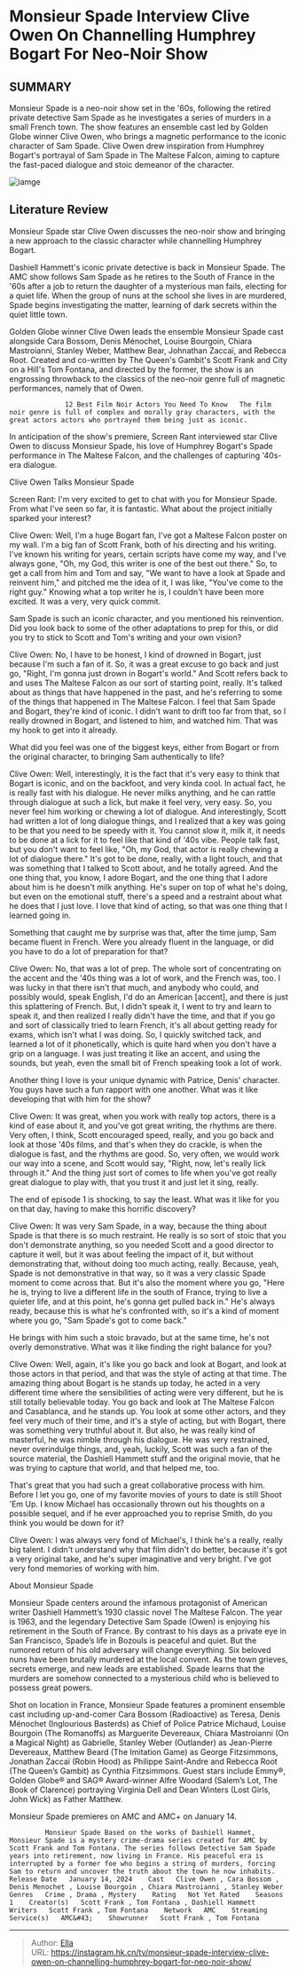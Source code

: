 # Monsieur Spade Interview Clive Owen On Channelling Humphrey Bogart For Neo-Noir Show


## SUMMARY 



  Monsieur Spade is a neo-noir show set in the &#39;60s, following the retired private detective Sam Spade as he investigates a series of murders in a small French town.   The show features an ensemble cast led by Golden Globe winner Clive Owen, who brings a magnetic performance to the iconic character of Sam Spade.   Clive Owen drew inspiration from Humphrey Bogart&#39;s portrayal of Sam Spade in The Maltese Falcon, aiming to capture the fast-paced dialogue and stoic demeanor of the character.  

![iamge](https://static1.srcdn.com/wordpress/wp-content/uploads/2023/12/clive-owen-monsieur-spade-interview-header.jpg)

## Literature Review
Monsieur Spade star Clive Owen discusses the neo-noir show and bringing a new approach to the classic character while channelling Humphrey Bogart.




Dashiell Hammett&#39;s iconic private detective is back in Monsieur Spade. The AMC show follows Sam Spade as he retires to the South of France in the &#39;60s after a job to return the daughter of a mysterious man fails, electing for a quiet life. When the group of nuns at the school she lives in are murdered, Spade begins investigating the matter, learning of dark secrets within the quiet little town.




Golden Globe winner Clive Owen leads the ensemble Monsieur Spade cast alongside Cara Bossom, Denis Ménochet, Louise Bourgoin, Chiara Mastroianni, Stanley Weber, Matthew Bear, Johnathan Zaccaï, and Rebecca Root. Created and co-written by The Queen&#39;s Gambit&#39;s Scott Frank and City on a Hill&#39;s Tom Fontana, and directed by the former, the show is an engrossing throwback to the classics of the neo-noir genre full of magnetic performances, namely that of Owen.

                  12 Best Film Noir Actors You Need To Know   The film noir genre is full of complex and morally gray characters, with the great actors actors who portrayed them being just as iconic.    

In anticipation of the show&#39;s premiere, Screen Rant interviewed star Clive Owen to discuss Monsieur Spade, his love of Humphrey Bogart&#39;s Spade performance in The Maltese Falcon, and the challenges of capturing &#39;40s-era dialogue.


 Clive Owen Talks Monsieur Spade 
          




Screen Rant: I&#39;m very excited to get to chat with you for Monsieur Spade. From what I&#39;ve seen so far, it is fantastic. What about the project initially sparked your interest?


Clive Owen: Well, I&#39;m a huge Bogart fan, I&#39;ve got a Maltese Falcon poster on my wall. I&#39;m a big fan of Scott Frank, both of his directing and his writing. I&#39;ve known his writing for years, certain scripts have come my way, and I&#39;ve always gone, &#34;Oh, my God, this writer is one of the best out there.&#34; So, to get a call from him and Tom and say, &#34;We want to have a look at Spade and reinvent him,&#34; and pitched me the idea of it, I was like, &#34;You&#39;ve come to the right guy.&#34; Knowing what a top writer he is, I couldn&#39;t have been more excited. It was a very, very quick commit.


Sam Spade is such an iconic character, and you mentioned his reinvention. Did you look back to some of the other adaptations to prep for this, or did you try to stick to Scott and Tom&#39;s writing and your own vision?





Clive Owen: No, I have to be honest, I kind of drowned in Bogart, just because I&#39;m such a fan of it. So, it was a great excuse to go back and just go, &#34;Right, I&#39;m gonna just drown in Bogart&#39;s world.&#34; And Scott refers back to and uses The Maltese Falcon as our sort of starting point, really. It&#39;s talked about as things that have happened in the past, and he&#39;s referring to some of the things that happened in The Maltese Falcon. I feel that Sam Spade and Bogart, they&#39;re kind of iconic. I didn&#39;t want to drift too far from that, so I really drowned in Bogart, and listened to him, and watched him. That was my hook to get into it already.


What did you feel was one of the biggest keys, either from Bogart or from the original character, to bringing Sam authentically to life?


Clive Owen: Well, interestingly, it is the fact that it&#39;s very easy to think that Bogart is iconic, and on the backfoot, and very kinda cool. In actual fact, he is really fast with his dialogue. He never milks anything, and he can rattle through dialogue at such a lick, but make it feel very, very easy. So, you never feel him working or chewing a lot of dialogue. And interestingly, Scott had written a lot of long dialogue things, and I realized that a key was going to be that you need to be speedy with it. You cannot slow it, milk it, it needs to be done at a lick for it to feel like that kind of &#39;40s vibe.
People talk fast, but you don&#39;t want to feel like, &#34;Oh, my God, that actor is really chewing a lot of dialogue there.&#34; It&#39;s got to be done, really, with a light touch, and that was something that I talked to Scott about, and he totally agreed. And the one thing that, you know, I adore Bogart, and the one thing that I adore about him is he doesn&#39;t milk anything. He&#39;s super on top of what he&#39;s doing, but even on the emotional stuff, there&#39;s a speed and a restraint about what he does that I just love. I love that kind of acting, so that was one thing that I learned going in.





          

Something that caught me by surprise was that, after the time jump, Sam became fluent in French. Were you already fluent in the language, or did you have to do a lot of preparation for that?


Clive Owen: No, that was a lot of prep. The whole sort of concentrating on the accent and the &#39;40s thing was a lot of work, and the French was, too. I was lucky in that there isn&#39;t that much, and anybody who could, and possibly would, speak English, I&#39;d do an American [accent], and there is just this splattering of French. But, I didn&#39;t speak it, I went to try and learn to speak it, and then realized I really didn&#39;t have the time, and that if you go and sort of classically tried to learn French, it&#39;s all about getting ready for exams, which isn&#39;t what I was doing. So, I quickly switched tack, and learned a lot of it phonetically, which is quite hard when you don&#39;t have a grip on a language. I was just treating it like an accent, and using the sounds, but yeah, even the small bit of French speaking took a lot of work.





Another thing I love is your unique dynamic with Patrice, Denis&#39; character. You guys have such a fun rapport with one another. What was it like developing that with him for the show?


Clive Owen: It was great, when you work with really top actors, there is a kind of ease about it, and you&#39;ve got great writing, the rhythms are there. Very often, I think, Scott encouraged speed, really, and you go back and look at those &#39;40s films, and that&#39;s when they do crackle, is when the dialogue is fast, and the rhythms are good. So, very often, we would work our way into a scene, and Scott would say, &#34;Right, now, let&#39;s really lick through it.&#34; And the thing just sort of comes to life when you&#39;ve got really great dialogue to play with, that you trust it and just let it sing, really.


          




The end of episode 1 is shocking, to say the least. What was it like for you on that day, having to make this horrific discovery?


Clive Owen: It was very Sam Spade, in a way, because the thing about Spade is that there is so much restraint. He really is so sort of stoic that you don&#39;t demonstrate anything, so you needed Scott and a good director to capture it well, but it was about feeling the impact of it, but without demonstrating that, without doing too much acting, really.
Because, yeah, Spade is not demonstrative in that way, so it was a very classic Spade moment to come across that. But it&#39;s also the moment where you go, &#34;Here he is, trying to live a different life in the south of France, trying to live a quieter life, and at this point, he&#39;s gonna get pulled back in.&#34; He&#39;s always ready, because this is what he&#39;s confronted with, so it&#39;s a kind of moment where you go, &#34;Sam Spade&#39;s got to come back.&#34;


He brings with him such a stoic bravado, but at the same time, he&#39;s not overly demonstrative. What was it like finding the right balance for you?





Clive Owen: Well, again, it&#39;s like you go back and look at Bogart, and look at those actors in that period, and that was the style of acting at that time. The amazing thing about Bogart is he stands up today, he acted in a very different time where the sensibilities of acting were very different, but he is still totally believable today. You go back and look at The Maltese Falcon and Casablanca, and he stands up.
You look at some other actors, and they feel very much of their time, and it&#39;s a style of acting, but with Bogart, there was something very truthful about it. But also, he was really kind of masterful, he was nimble through his dialogue. He was very restrained, never overindulge things, and, yeah, luckily, Scott was such a fan of the source material, the Dashiell Hammett stuff and the original movie, that he was trying to capture that world, and that helped me, too.


          




That&#39;s great that you had such a great collaborative process with him. Before I let you go, one of my favorite movies of yours to date is still Shoot &#39;Em Up. I know Michael has occasionally thrown out his thoughts on a possible sequel, and if he ever approached you to reprise Smith, do you think you would be down for it?


Clive Owen: I was always very fond of Michael&#39;s, I think he&#39;s a really, really big talent. I didn&#39;t understand why that film didn&#39;t do better, because it&#39;s got a very original take, and he&#39;s super imaginative and very bright. I&#39;ve got very fond memories of working with him.




 About Monsieur Spade 
         

Monsieur Spade centers around the infamous protagonist of American writer Dashiell Hammett’s 1930 classic novel The Maltese Falcon. The year is 1963, and the legendary Detective Sam Spade (Owen) is enjoying his retirement in the South of France. By contrast to his days as a private eye in San Francisco, Spade’s life in Bozouls is peaceful and quiet. But the rumored return of his old adversary will change everything. Six beloved nuns have been brutally murdered at the local convent. As the town grieves, secrets emerge, and new leads are established. Spade learns that the murders are somehow connected to a mysterious child who is believed to possess great powers.




Shot on location in France, Monsieur Spade features a prominent ensemble cast including up-and-comer Cara Bossom (Radioactive) as Teresa, Denis Ménochet (Inglourious Basterds) as Chief of Police Patrice Michaud, Louise Bourgoin (The Romanoffs) as Marguerite Devereaux, Chiara Mastroianni (On a Magical Night) as Gabrielle, Stanley Weber (Outlander) as Jean-Pierre Devereaux, Matthew Beard (The Imitation Game) as George Fitzsimmons, Jonathan Zaccaï (Robin Hood) as Philippe Saint-Andre and Rebecca Root (The Queen’s Gambit) as Cynthia Fitzsimmons. Guest stars include Emmy®, Golden Globe® and SAG® Award-winner Alfre Woodard (Salem’s Lot, The Book of Clarence) portraying Virginia Dell and Dean Winters (Lost Girls, John Wick) as Father Matthew.



Monsieur Spade premieres on AMC and AMC&#43; on January 14.







             Monsieur Spade Based on the works of Dashiell Hammet, Monsieur Spade is a mystery crime-drama series created for AMC by Scott Frank and Tom Fontana. The series follows Detective Sam Spade years into retirement, now living in France. His peaceful era is interrupted by a former foe who begins a string of murders, forcing Sam to return and uncover the truth about the town he now inhabits.  Release Date   January 14, 2024    Cast   Clive Owen , Cara Bossom , Denis Menochet , Louise Bourgoin , Chiara Mastroianni , Stanley Weber    Genres   Crime , Drama , Mystery    Rating   Not Yet Rated    Seasons   1    Creator(s)   Scott Frank , Tom Fontana , Dashiell Hammett    Writers   Scott Frank , Tom Fontana    Network   AMC    Streaming Service(s)   AMC&#43;    Showrunner   Scott Frank , Tom Fontana       


---

> Author: [Ella](https://instagram.hk.cn/)  
> URL: https://instagram.hk.cn/tv/monsieur-spade-interview-clive-owen-on-channelling-humphrey-bogart-for-neo-noir-show/  

